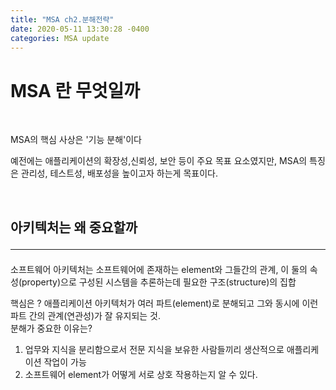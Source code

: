 ```yaml
---
title: "MSA ch2.분해전략"
date: 2020-05-11 13:30:28 -0400
categories: MSA update
---
```


# MSA 란 무엇일까
<br>

MSA의 핵심 사상은 '기능 분해'이다

예전에는 애플리케이션의 확장성,신뢰성, 보안 등이 주요 목표 요소였지만,
MSA의 특징은 관리성, 테스트성, 배포성을 높이고자 하는게 목표이다.

<br>

## 아키텍처는 왜 중요할까<hr>

소프트웨어 아키텍처는 소프트웨어에 존재하는 element와 그들간의 관계,
이 둘의 속성(property)으로 구성된 시스템을 추론하는데 필요한 구조(structure)의 집합

핵심은 ?
애플리케이션 아키텍처가 여러 파트(element)로 분해되고 그와 동시에 이런 파트 간의 관계(연관성)가 잘 유지되는 것.<br>
분해가 중요한 이유는?
1. 업무와 지식을 분리함으로서 전문 지식을 보유한 사람들끼리 생산적으로 애플리케이션 작업이 가능
2. 소프트웨어 element가 어떻게 서로 상호 작용하는지 알 수 있다.


